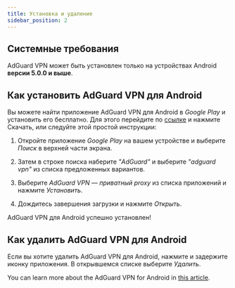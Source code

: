 ```yaml
---
title: Установка и удаление
sidebar_position: 2
---
```


## Системные требования

AdGuard VPN может быть установлен только на устройствах Android **версии 5.0.0 и выше**.

## Как установить AdGuard VPN для Android

Вы можете найти приложение AdGuard VPN для Android в *Google Play* и установить его бесплатно. Для этого перейдите по [ссылке](https://play.google.com/store/apps/details?id=com.adguard.vpn) и нажмите Скачать, или следуйте этой простой инструкции:

1. Откройте приложение *Google Play* на вашем устройстве и выберите *Поиск* в верхней части экрана.

2. Затем в строке поиска наберите *"AdGuard"* и выберите *"adguard vpn"* из списка предложенных вариантов.

3. Выберите *AdGuard VPN — приватный proxy* из списка приложений и нажмите *Установить*.

4. Дождитесь завершения загрузки и нажмите *Открыть*.

AdGuard VPN для Android успешно установлен!

## Как удалить AdGuard VPN для Android

Если вы хотите удалить AdGuard VPN для Android, нажмите и задержите иконку приложения. В открывшемся списке выберите *Удалить*.

You can learn more about the AdGuard VPN for Android in [this article](/adguard-vpn-for-android/overview).
